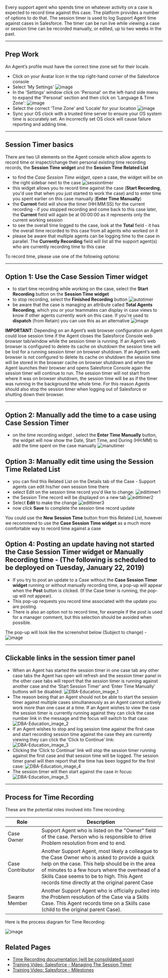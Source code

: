 
Every support agent who spends time on whatever activity on a case is expected to record time against this case. The platform provides a number of options to do that. The session timer is used to log Support Agent time against cases in Salesforce. The timer can be run live while viewing a case or session time can be recorded manually, or edited, up to two weeks in the past. 

---

## Prep Work
An Agent’s profile must have the correct time zone set for their locale.
* Click on your Avatar Icon in the top right-hand corner of the Salesforce console
* Select 'My Settings'
  ![image](https://media.github.ibm.com/user/19331/files/fc4181c2-b5ec-11e8-80c8-7057bbda3e47)
* In the 'Settings' window click on 'Personal' on the left-hand side menu to expand the 'Personal' section and then click on 'Language & Time Zone':
  ![image](https://media.github.ibm.com/user/19331/files/0bf6fbec-b5ed-11e8-8e9c-d0d8410f0de6)
* Select the correct ‘Time Zone’ and ‘Locale’ for your location
  ![image](https://media.github.ibm.com/user/19331/files/1a367872-b5ed-11e8-8290-f5dd536dc9ca)
* Sync your OS clock with a trusted time server to ensure your OS system time is accurately set. An incorrectly set OS clock will cause failure reporting and adding time.

---

## Session Timer basics

There are two UI elements on the Agent console which allow agents to record time or inspect/change their personal existing time recording records, the **Session Time widget** and the **Session Time Related List**

* to find the *Case Session Time widget*, open a case, the widget will be on the right sidebar next to the case
![sessiontimer](https://media.github.ibm.com/user/80246/files/96c672d2-aba4-11e8-9d08-7cf35c4fd08e)
* this widget allows you to record time against the case (**Start Recording**, you'd use that when you just started to work the case) and to enter time you spent earlier on this case manually (**Enter Time Manually**)
* the **Current** field will show the timer (HH:MM:SS) for the current recording - if you stopped recording and come back to this case later, the **Current** field will again be at 00:00:00 as it represents only the current working session
* to see the overall time logged to the case, look at the **Total** field - it has the overall time recorded to this case from all agents who worked on it
* please be aware that multiple agents can be logging time to the case in parallel. The **Currently Recording** field will list all the support agent(s) who are currently recording time to this case

To record time, please use one of the following options:

---

## Option 1: Use the Case Session Timer widget

* to start time recording while working on the case, select the **Start Recording** button on the **Session Time widget**
* to stop recording, select the **Finished Recording** button
![autotimer](https://media.github.ibm.com/user/80246/files/509cde04-aba4-11e8-8931-be1038ece597)
* be aware that the case is managing an attribute called **Total Agents Recording**, which you or your teammates can display in case views to know if other agents currently work on this case. If you're used to **dispatch** (from Retain) you can use this as an alternative
![image](https://media.github.ibm.com/user/19331/files/81a35b58-ac3b-11e8-9fca-df599919f138)

**IMPORTANT**: Depending on an Agent’s web browser configuration an Agent could lose session time if the Agent closes the Salesforce Console web browser tab/window while
the session timer is running. If an Agent’s web browser is configured to delete its cache on shutdown the session time will be lost for a running session timer on browser shutdown. If an Agent’s web browser is not configured to delete its cache on shutdown the session time will be stored in the browser cache on browser shutdown and when the
Agent launches their browser and opens Salesforce Console again the session timer will continue to run. The session timer will not start from where it was on browser shutdown, the session time will be as if the timer was running in the background the whole time. For this reason Agents should also stop the session timer when logging out of Salesforce or shutting down their browser.

---

## Option 2: Manually add the time to a case using Case Session Timer
* on the time recording widget , select the **Enter Time Manually** button, the widget will now show the Date, Start Time, and During (HH:MM) to add the time spent on the case manually
![manutimer](https://media.github.ibm.com/user/80246/files/266535d6-aba5-11e8-8c4b-7e811f38a4ef)

## Option 3: Manually edit time using the Session Time Related List
* you can find this Related List on the Details tab of the Case - Support agents can edit his/her own session time there
* select Edit on the session time record you'd like to change:
![edittimer1](https://media.github.ibm.com/user/80246/files/6cc4d4fe-aba6-11e8-9a22-c04e8e27bba2)
* the Session Time record will be displayed on a new tab
![edittimer2](https://media.github.ibm.com/user/80246/files/aef23f74-aba6-11e8-8d52-d5bcab4dd4ad)
* Select **Edit** to make the change
![edittimer3](https://media.github.ibm.com/user/80246/files/f39789fe-aba6-11e8-9cbf-807aa2146f0a)
* now click **Save** to complete the session time record update

You could use the **New Session Time** button from this Related List, however we recommend to use the **Case Session Time widget** as a much more comfortable way to record time against a case

## Option 4: **Posting an update having not started the Case Session Timer widget or Manually Recording time - (The following is scheduled to be deployed on Tuesday, January 22, 2019)**
*  If you try to post an update to a Case without the **Case Session Timer widget** running or without manually recording time, a pop-up will appear when the **Post** button is clicked. (If the Case timer is running, the pop-up will not appear).
*  This pop-up requests you record time associated with the update you are posting.
*  There is also an option not to record time, for example if the post is used for a manager comment, but this selection should be avoided when possible.

The pop-up will look like the screenshot below (Subject to change) - 
![image](https://media.github.ibm.com/user/146797/files/3c3d5fda-13ee-11e9-92f7-e6f38fd12eb5)

---

## Clickable links in the session timer panel

* When an Agent has started the session timer in one case tab any other case tabs the Agent has open will refresh and the session timer panel in the other case tabs will report that the session timer is running against another case and the ‘Start Session Timer’ and ‘Enter Time Manually’ buttons will be disabled:
  ![DBA-Education_image_1](https://media.github.ibm.com/user/87023/files/cb9caac4-c271-11e8-9773-4918ae7965d5)
* The reason being that an Agent should not be able to start the session timer against multiple cases simultaneously as an Agent cannot actively work more than one case at a time. If an Agent wishes to view the case the session timer is currently running against they can click the case number link in the message and the focus will switch to that case:
  ![DBA-Education_image_2](https://media.github.ibm.com/user/87023/files/f6ab6548-c271-11e8-82d4-c7f504a752cf)
* If an Agent wishes to stop and log session time against the first case and start recording session time against the case they are currently viewing they can click the ‘Click to Continue’ link:
  ![DBA-Education_image_3](https://media.github.ibm.com/user/87023/files/219476c8-c272-11e8-8f19-f81848d28f9a)
* Clicking the ‘Click to Continue’ link will stop the session timer running against the first case and that session time will be logged. The session timer panel will then report that the time has been logged for the first case:
  ![DBA-Education_image_4](https://media.github.ibm.com/user/87023/files/8b09c202-c272-11e8-9b78-dcd71457c0fe)
* The session timer will then start against the case in focus:
  ![DBA-Education_image_5](https://media.github.ibm.com/user/87023/files/fc082b4c-c272-11e8-9dd5-74c56dee4bfe)

---

## Process for Time Recording

These are the potential roles involved into Time recording:

| Role | Description |
|------------------|----------------------------------------------------------------------------------------------------------------------------------------------------------------------------------------------------------------------------------------------------------------------------------------------------|
| Case Owner | Support Agent who is listed on the "Owner" field of the case. Person who is responsible to drive Problem resolution from end to end. |
| Case Contributor | Another Support Agent, most likely a colleague to the Case Owner who is asked to provide a quick help on the case. This help should be in the area of minutes to a few hours where the overhead of a Skills Case seems to be to high. This Agent records time directly at the original parent Case |
| Swarm Member | Another Support Agent who is officially pulled into the Problem resolution of the Case via a Skills Case. This Agent records time on a Skills case (child to the original parent Case). |

Here is the process diagram for Time Recording:

![image](https://media.github.ibm.com/user/19331/files/89bf2998-ac59-11e8-81f0-4749f8103ceb)

## Related Pages
* <a href="https://ibm.ent.box.com/embed/s/l3vessw5fyyfbbrq0et1ah1za7ddphkk" target="_blank">Time Recording documentation (will be consolidated soon)</a>
* <a href="https://mediacenter.ibm.com/media/Salesforce+-+Manage+the+time+clock/1_eouxqc2f" target="_blank">Training Video: Salesforce - Managing The Session Timer</a>
* <a href="https://mediacenter.ibm.com/media/Salesforce+-+Milestones/1_uijwljls" target="_blank">Training Video: Salesforce - Milestones</a>

